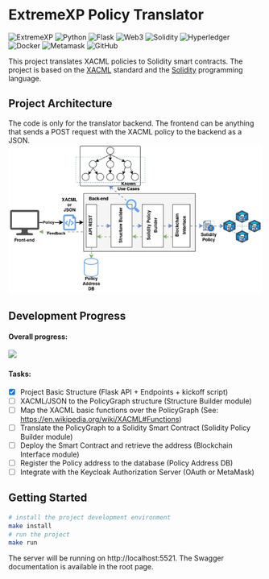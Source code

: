 # ExtremeXP Policy Translator
![ExtremeXP](https://img.shields.io/badge/ExtremeXP-121011?style=for-the-badge&logo=extremexp&logoColor=black)
![Python](https://img.shields.io/badge/python-121011?style=for-the-badge&logo=python&logoColor=ffdd54)
![Flask](https://img.shields.io/badge/flask-%23121011.svg?style=for-the-badge&logo=flask&logoColor=white)
![Web3](https://img.shields.io/badge/web3-121011?style=for-the-badge&logo=web3.js&logoColor=white)
![Solidity](https://img.shields.io/badge/Solidity-%23121011.svg?style=for-the-badge&logo=solidity&logoColor=white)
![Hyperledger](https://img.shields.io/badge/hyperledger-121011?style=for-the-badge&logo=hyperledger&logoColor=white)
![Docker](https://img.shields.io/badge/docker-121011?style=for-the-badge&logo=docker&logoColor=white)
![Metamask](https://img.shields.io/badge/metamask-121011?style=for-the-badge&logo=metamask&logoColor=white)
![GitHub](https://img.shields.io/badge/github-%23121011.svg?style=for-the-badge&logo=github&logoColor=white)

This project translates XACML policies to Solidity smart contracts.
The project is based on the [XACML](https://www.oasis-open.org/committees/xacml/) standard 
and the [Solidity](https://soliditylang.org/) programming language.

## Project Architecture
The code is only for the translator backend. The frontend can be anything that sends a POST request with the XACML policy to the backend as a JSON.
![Project Architecture](./docs/ExtremeXP-Translator.png "Project Architecture")

## Development Progress
#### Overall progress: 
![](https://geps.dev/progress/14)

#### Tasks:
- [x] Project Basic Structure (Flask API + Endpoints + kickoff script)
- [ ] XACML/JSON to the PolicyGraph structure (Structure Builder module)
- [ ] Map the XACML basic functions over the PolicyGraph (See: https://en.wikipedia.org/wiki/XACML#Functions)
- [ ] Translate the PolicyGraph to a Solidity Smart Contract (Solidity Policy Builder module)
- [ ] Deploy the Smart Contract and retrieve the address (Blockchain Interface module)
- [ ] Register the Policy address to the database (Policy Address DB)
- [ ] Integrate with the Keycloak Authorization Server (OAuth or MetaMask)

## Getting Started
```bash
# install the project development environment
make install
# run the project
make run
```
The server will be running on http://localhost:5521.
The Swagger documentation is available in the root page.
